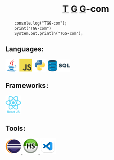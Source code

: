 <h1 align="center"><a href="[#](https://github.com/QuocDungTran380)">T</a> <a href="#">G</a> <a href="#">G</a>-com</h1>

        console.log("TGG-com");
        print("TGG-com")
        System.out.println("TGG-com");
    


## Languages:
<p align="left"> <a href="#"><img src="/profile/picture/java.svg" alt="java" width="40" height="40"/></a> <a href="#"><img src="/profile/picture/js.svg" alt="javascript" width="40" height="40"/></a> <a href="#"><img src="/profile/picture/python.svg" alt="python" width="40" height="40"/></a> <a href="#"> <img width="70px" src="/profile/picture/SQL.png" alt="SQL"/> </a> </p>

## Frameworks:
<p align="left"> <a href="#"> <img width="50px" src="/profile/picture/react.png" alt="react" /> </a> </p>

## Tools:
<p align="left"> <a href="#"> <img width="50x" src="/profile/picture/eclipse.png" alt="eclipse" /> </a> <a href="#"> <img width="50px" src="/profile/picture/heidi.png" alt="heidiSQL" /> </a> <a href="#"> <img width="50px" src="/profile/picture/vscode.png" alt="VScode" /> </a>  </p>




